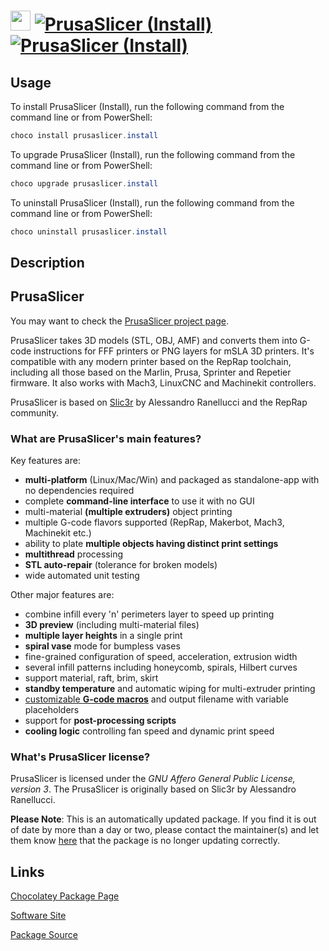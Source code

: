 ﻿# <img src="https://cdn.jsdelivr.net/gh/mkevenaar/chocolatey-packages@9379b1d016dfd1a1de933e8de3807fcb94ba26fb/icons/prusaslicer.install.png" width="32" height="32"/> [![PrusaSlicer (Install)](https://img.shields.io/chocolatey/v/prusaslicer.install.svg?label=PrusaSlicer+(Install))](https://community.chocolatey.org/packages/prusaslicer.install) [![PrusaSlicer (Install)](https://img.shields.io/chocolatey/dt/prusaslicer.install.svg)](https://community.chocolatey.org/packages/prusaslicer.install)

## Usage

To install PrusaSlicer (Install), run the following command from the command line or from PowerShell:

```powershell
choco install prusaslicer.install
```

To upgrade PrusaSlicer (Install), run the following command from the command line or from PowerShell:

```powershell
choco upgrade prusaslicer.install
```

To uninstall PrusaSlicer (Install), run the following command from the command line or from PowerShell:

```powershell
choco uninstall prusaslicer.install
```

## Description

## PrusaSlicer

You may want to check the [PrusaSlicer project page](https://www.prusa3d.com/prusaslicer/).

PrusaSlicer takes 3D models (STL, OBJ, AMF) and converts them into G-code
instructions for FFF printers or PNG layers for mSLA 3D printers. It's
compatible with any modern printer based on the RepRap toolchain, including all
those based on the Marlin, Prusa, Sprinter and Repetier firmware. It also works
with Mach3, LinuxCNC and Machinekit controllers.

PrusaSlicer is based on [Slic3r](https://github.com/Slic3r/Slic3r) by Alessandro Ranellucci and the RepRap community.

### What are PrusaSlicer's main features?

Key features are:

* **multi-platform** (Linux/Mac/Win) and packaged as standalone-app with no dependencies required
* complete **command-line interface** to use it with no GUI
* multi-material **(multiple extruders)** object printing
* multiple G-code flavors supported (RepRap, Makerbot, Mach3, Machinekit etc.)
* ability to plate **multiple objects having distinct print settings**
* **multithread** processing
* **STL auto-repair** (tolerance for broken models)
* wide automated unit testing

Other major features are:

* combine infill every 'n' perimeters layer to speed up printing
* **3D preview** (including multi-material files)
* **multiple layer heights** in a single print
* **spiral vase** mode for bumpless vases
* fine-grained configuration of speed, acceleration, extrusion width
* several infill patterns including honeycomb, spirals, Hilbert curves
* support material, raft, brim, skirt
* **standby temperature** and automatic wiping for multi-extruder printing
* [customizable **G-code macros**](https://github.com/prusa3d/PrusaSlicer/wiki/Slic3r-Prusa-Edition-Macro-Language) and output filename with variable placeholders
* support for **post-processing scripts**
* **cooling logic** controlling fan speed and dynamic print speed

### What's PrusaSlicer license?

PrusaSlicer is licensed under the _GNU Affero General Public License, version 3_.
The PrusaSlicer is originally based on Slic3r by Alessandro Ranellucci.

**Please Note**: This is an automatically updated package. If you find it is
out of date by more than a day or two, please contact the maintainer(s) and
let them know [here](https://github.com/mkevenaar/chocolatey-packages/issues) that the package is no longer updating correctly.


## Links

[Chocolatey Package Page](https://community.chocolatey.org/packages/prusaslicer.install)

[Software Site](https://www.prusa3d.com/slic3r-prusa-edition/)

[Package Source](https://github.com/jtcmedia/chocolatey-packages/tree/master/prusaslicer)

